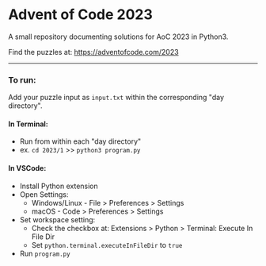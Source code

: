 # Advent of Code 2023

A small repository documenting solutions for AoC 2023 in Python3.

Find the puzzles at: https://adventofcode.com/2023

____
### To run:
Add your puzzle input as `input.txt` within the corresponding "day directory".
#### In Terminal:
- Run from within each "day directory"
- ex. `cd 2023/1`  >>  `python3 program.py`

#### In VSCode:
- Install Python extension
- Open Settings:
  - Windows/Linux - File > Preferences > Settings
  - macOS - Code > Preferences > Settings
- Set workspace setting:
  - Check the checkbox at: Extensions > Python > Terminal: Execute In File Dir
  - Set `python.terminal.executeInFileDir` to `true`
- Run `program.py`